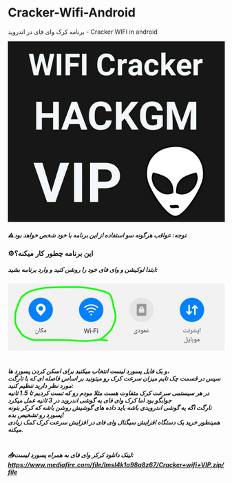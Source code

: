 # Cracker-Wifi-Android
برنامه کرک وای فای در اندروید - Cracker WIFI in android

<img src="pic.jpg">
<h5>⚠️توجه: عواقب هرگونه سو استفاده از این برنامه با خود شخص خواهد بود.</h5><h3>
⚙این برنامه چطور کار میکنه؟
</h3>
<h5>
ابتدا لوکیشن و وای فای خود را روشن کنید و وارد برنامه بشید:
</h5>
<img src="location-wifi.jpg">
<h5>
<br>
و یک فایل پسورد لیست انتخاب میکنید برای اسکن کردن پسورد ها،
<br>
سپس در قسمت چک تایم  میزان سرعت کرک رو میتونید بر اساس فاصله ای که با تارگت مورد نظر دارید تنظیم کنید:
<br>
در هر سیستمی سرعت کرک متفاوت هست مثلا مودم رو که تست کردیم تا 1.5 ثانیه جوابگو بود اما کرک وای فای یه گوشی اندروید در 3 ثانیه عمل میکرد
<br>
 تارگت اگه یه گوشی اندرویدی باشه باید داده های گوشیش روشن باشه که کرکر بتونه پسورد رو تشخیص بده!
<br>
همینطور خرید یک دستگاه افزایش سیگنال وای فای در افزایش سرعت کرک کمک زیادی میکنه.
<br>
<br>
<h5>
📥لینک دانلود کرکر وای فای به همراه پسورد لیست:
<br>
<a href="https://www.mediafire.com/file/lmsl4k1a98a8z67/Cracker+wifi+VIP.zip/file" >https://www.mediafire.com/file/lmsl4k1a98a8z67/Cracker+wifi+VIP.zip/file</a>
<br>
